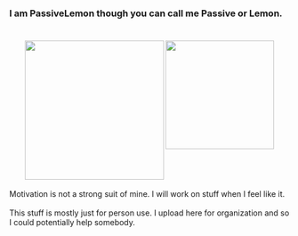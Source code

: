 ### I am PassiveLemon though you can call me Passive or Lemon. </br>
#
<p align=center>
  <a>
    <img height=250 src="https://github-readme-stats.vercel.app/api?username=PassiveLemon&bg_color=0D1117&card_width=200&text_color=c9d1d9&hide_border=true&show_icons=true&icon_color=2f80ed&">
    <img align=top height=195 src="https://github-readme-stats.vercel.app/api/top-langs/?username=PassiveLemon&layout=compact&bg_color=0D1117&card_width=200&text_color=c9d1d9&hide_border=true&">
  </a>
</p>

Motivation is not a strong suit of mine. I will work on stuff when I feel like it. </br>
</br>
This stuff is mostly just for person use. I upload here for organization and so I could potentially help somebody. </br>
